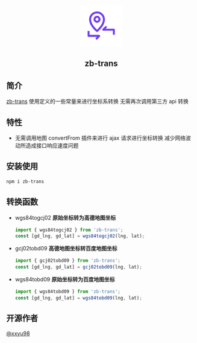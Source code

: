 <div align="center">
	<img src="./public/zb-trans.png" style="width: 110px;"/>
	<h2>zb-trans</h2>
</div>

## 简介

[zb-trans](https://github.com/xxyu98/zb-trans)
使用定义的一些常量来进行坐标系转换 无需再次调用第三方 api 转换

## 特性

- 无需调用地图 convertFrom 插件来进行 ajax 请求进行坐标转换 减少网络波动所造成接口响应速度问题

## 安装使用

```bash
npm i zb-trans
```

## 转换函数

- wgs84togcj02 **原始坐标转为高德地图坐标**

  ```javascript
  import { wgs84togcj02 } from 'zb-trans';
  const [gd_lng, gd_lat] = wgs84togcj02(lng, lat);
  ```

- gcj02tobd09 **高德地图坐标转百度地图坐标**

  ```javascript
  import { gcj02tobd09 } from 'zb-trans';
  const [gd_lng, gd_lat] = gcj02tobd09(lng, lat);
  ```

- wgs84tobd09 **原始坐标转为百度地图坐标**

  ```javascript
  import { wgs84tobd09 } from 'zb-trans';
  const [gd_lng, gd_lat] = wgs84tobd09(lng, lat);
  ```

## 开源作者

[@xxyu98](https://github.com/xxyu98)
